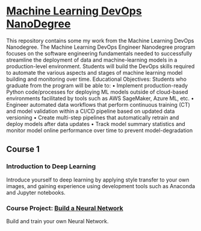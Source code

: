# [Machine Learning DevOps NanoDegree](https://www.udacity.com/school-of-ai) &nbsp;

This repository contains some my work from the Machine Learning DevOps Nanodegree.
The Machine Learning DevOps Engineer Nanodegree program focuses on the software engineering
fundamentals needed to successfully streamline the deployment of data and machine-learning models
in a production-level environment. Students will build the DevOps skills required to automate the various
aspects and stages of machine learning model building and monitoring over time.
Educational Objectives:
Students who graduate from the program will be able to:
• Implement production-ready Python code/processes for deploying ML models outside of
cloud-based environments facilitated by tools such as AWS SageMaker, Azure ML, etc.
•	 Engineer automated data workflows that perform continuous training (CT) and model
validation within a CI/CD pipeline based on updated data versioning
•	 Create multi-step pipelines that automatically retrain and deploy models after data updates
• Track model summary statistics and monitor model online performance over time to prevent
model-degradation


## Course 1

### Introduction to Deep Learning

Introduce yourself to deep learning by applying style transfer to your own images, and gaining experience
using development tools such as Anaconda and Jupyter notebooks.

### Course Project: [Build a Neural Network](https://github.com/riched158/deep-nano/blob/main/Neural_Nets/Sentiment_Classification_Projects.ipynb) &nbsp;
Build and train your own Neural Network.

















